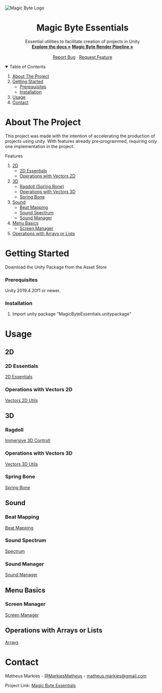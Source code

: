 <!-- PROJECT LOGO -->
<br />

![Magic Byte Logo](https://i.ibb.co/vHVcHGP/Magic-Byte-Logo.png)
  </a>

  <h1 align="center">Magic Byte Essentials</h1>

  <p align="center">
    Essential utilities to facilitate creation of projects in Unity
    <br />
    <a href="https://github.com/MatheusMarkies/Magic-Byte-Essentials"><strong>Explore the docs »</strong></a>
        <a href="https://github.com/MatheusMarkies/MagicByte"><strong>Magic Byte Render Pipeline »</strong></a>
    <br />
    <br />
    <a href="https://github.com/MatheusMarkies/Magic-Byte-Essentials/issues">Report Bug</a>
    ·
    <a href="https://github.com/MatheusMarkies/Magic-Byte-Essentials/issues">Request Feature</a>
  </p>




<!-- TABLE OF CONTENTS -->
<details open="open">
  <summary>Table of Contents</summary>
  <ol>
    <li>
      <a href="#about-the-project">About The Project</a>
    </li>
    <li>
      <a href="#getting-started">Getting Started</a>
      <ul>
        <li><a href="#prerequisites">Prerequisites</a></li>
        <li><a href="#installation">Installation</a></li>
      </ul>
    </li>
    <li><a href="#usage">Usage</a></li>
    <li><a href="#contact">Contact</a></li>
  </ol>
</details>



<!-- ABOUT THE PROJECT -->
# About The Project

This project was made with the intention of accelerating the production of projects using unity. With features already pre-programmed, requiring only one implementation in the project.

  <summary>Features</summary>
  <ol>
    <li>
      <a href="#2D">2D</a>
        <ul>
        <li><a href="#2D Essentials">2D Essentials</a></li>
        <li><a href="#Operations with Vectors 2D">Operations with Vectors 2D</a></li>
      </ul>
    </li>
    <li>
      <a href="#3D">3D</a>
      <ul>
        <li><a href="#Ragdoll">Ragdoll (Spring Bone)</a></li>
        <li><a href="#Operations with Vectors 3D">Operations with Vectors 3D</a></li>
        <li><a href="#Spring Bone">Spring Bone</a></li>
      </ul>
    </li>
    <li>
    <a href="#Sound">Sound</a>
    <ul>
        <li><a href="#Beat Mapping">Beat Mapping</a></li>
        <li><a href="#Sound Spectrum">Sound Spectrum</a></li>
        <li><a href="#Sound Manager">Sound Manager</a></li>
        </ul>
    </li>
    <li><a href="#Menu Basics">Menu Basics</a>
        <ul>
        <li><a href="#Screen Manager">Screen Manager</a></li>
        </ul>
    </li>
    <li><a href="#Operations with Arrays or Lists">Operations with Arrays or Lists</a></li>
  </ol>

<!-- GETTING STARTED -->
# Getting Started

Download the Unity Package from the Asset Store

### Prerequisites

Unity 2019.4.20f1 or newer.

### Installation

1. Import unity package "MagicByteEssentials.unitypackage"


<!-- USAGE EXAMPLES -->
# Usage

## 2D
### 2D Essentials
<a href="https://github.com/MatheusMarkies/MagicByte-Essentials/blob/main/Magic%20Byte%20Essentials/2D/Essentials2D.cs">2D Essentials</a>
### Operations with Vectors 2D
<a href="https://github.com/MatheusMarkies/MagicByte-Essentials/blob/main/Magic%20Byte%20Essentials/2D/Vector2DUtils.cs">Vectors 2D Utils</a>
## 3D
### Ragdoll
<a href="https://github.com/MatheusMarkies/MagicByte-Essentials/blob/main/Magic%20Byte%20Essentials/3D/Immersive3DControll.cs">Immersive 3D Controll</a>
### Operations with Vectors 3D
<a href="https://github.com/MatheusMarkies/MagicByte-Essentials/blob/main/Magic%20Byte%20Essentials/3D/Vector3DUtils.cs">Vectors 3D Utils</a>
### Spring Bone
<a href="https://github.com/MatheusMarkies/MagicByte-Essentials/tree/main/Magic%20Byte%20Essentials/3D/SpringBone">Spring Bone</a>
## Sound
### Beat Mapping
<a href="https://github.com/MatheusMarkies/MagicByte-Essentials/blob/main/Magic%20Byte%20Essentials/Sound/BeatMapping.cs">Beat Mapping</a>
### Sound Spectrum
<a href="https://github.com/MatheusMarkies/MagicByte-Essentials/blob/main/Magic%20Byte%20Essentials/Sound/Spectrum.cs">Spectrum</a>
### Sound Manager
<a href="https://github.com/MatheusMarkies/MagicByte-Essentials/blob/main/Magic%20Byte%20Essentials/Sound/SoundManager.cs">Sound Manager</a>
## Menu Basics
### Screen Manager
<a href="https://github.com/MatheusMarkies/MagicByte-Essentials/blob/main/Magic%20Byte%20Essentials/MenuBasics.cs">Screen Manager</a>
## Operations with Arrays or Lists
<a href="https://github.com/MatheusMarkies/MagicByte-Essentials/blob/main/Magic%20Byte%20Essentials/Arrays.cs">Arrays</a>

<!-- CONTACT -->
# Contact

Matheus Markies - [@MarkiesMatheus](https://twitter.com/MarkiesMatheus) - matheus.markies@gmail.com

Project Link: [Magic Byte Essentials](https://github.com/MatheusMarkies/Magic-Byte-Essentials)
